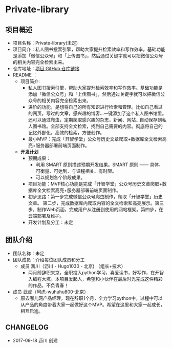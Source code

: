 # Private-library

## 项目概述

- 项目名称：Private-library(未定)
- 项目简介：私人图书搜索引擎，帮助大家提升检索效率和写作效率。基础功能是添加「微信公众号」和「上传图书」，然后通过关键字就可以把微信公众号的相关内容完全检索出来。
- 仓库地址：[项目 GitHub 仓库链接](https://github.com/Hugo1030/Private-library)
- README ：
	- 项目简介:
      - 私人图书搜索引擎，帮助大家提升检索效率和写作效率。基础功能是添加「微信公众号」和「上传图书」，然后通过关键字就可以把微信公众号的相关内容完全检索出来。
      - 进阶的功能，是想将自己的所有知识进行检索和管理。比如自己看过的网页，写过的文章，感兴趣的博客...一键添加了这个私人图书馆里。还可以通过爬虫，定期爬取感兴趣的杂志，新闻、网站...自动保存到私人图书馆。全部支持全文检索，找到自己需要的内容。彻底将自己的记忆外部化，高效的检索，方便创作。
      - 最小MVP：完成「开智学堂」公众号历史文章爬取+数据库全文检索高亮+服务器部署前端页面制作。
	- **开发计划**
		- 预期成果：
		    - 利用 SMART 原则描述预期开发结果。SMART 原则 —— 具体、可衡量、可达到、与课程相关、有时限。
		    - 可以规划各个阶段成果。
		- 项目功能：MVP核心功能是完成「开智学堂」公众号历史文章爬取+数据库全文检索高亮+服务器部署前端页面制作。
		- 初步思路：第一步完成微信公众号爬虫制作，爬取「开智学堂」历史文章。
    第二步，完成数据库内爬取内容的全文检索和高亮展示。第三步，制作Web页面，完成用户从注册到使用的网站框架。第四步，在云端部署及维护。
		- 开发计划及分工：未定

## 团队介绍

- 团队名称：未定
- 团队成员：介绍每位团队成员和分工
  - 成员 沥川（沥川 - Hugo1030 - 北京) （组长+技术）
    - 两月前辞职来京，全职投入python学习，喜爱读书，好写作，在开智入编程大坑。本项目发起人，希望和小伙伴在最后时光完成这件精彩的作品，不负青春！
 - 成员 武虎（阿虎-wuhuhu800-北京）
	- 原去哪儿网产品经理，现在辞职1个月，全力学习python中。过程中可以从产品的角度带着大家一起做好这个MVP。希望在这里和大家一起成长，相互启迪。

## CHANGELOG

- 2017-09-18 沥川 创建
